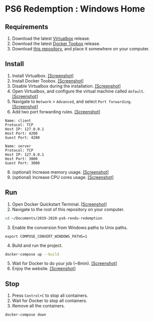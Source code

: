 # PS6 Redemption : Windows Home
## Requirements
1. Download the latest [Virtualbox](https://www.virtualbox.org/wiki/Downloads) release.
2. Download the latest [Docker Toobox](https://github.com/docker/toolbox/releases) release.
3. Download [this repository](https://github.com/2019-2020-ps6/2019-2020-ps6-rendu-redemption), and place it somewhere on your computer.

## Install
1. Install Virtualbox. 
[[Screenshot]](https://i.imgur.com/Sw0H0ia.png)
2. Install Docker Toobox.
[[Screenshot]](https://i.imgur.com/seMyelQ.png)
3. Disable Virtualbox during the installation.
[[Screenshot]](https://i.imgur.com/cOpVV8c.png)
4. Open Virtualbox, and configure the virtual machine called `default`. 
[[Screenshot]](https://i.imgur.com/IqjdCMv.png)
5. Navigate to `Network` > `Advanced`, and select `Port forwarding`.
[[Screenshot]](https://i.imgur.com/GXDaiaF.png)
6. Add two port forwarding rules.
[[Screenshot]](https://i.imgur.com/YO0wYrU.png)
```
Name: client
Protocol: TCP
Host IP: 127.0.0.1
Host Port: 4200
Guest Port: 4200
```
```
Name: server
Protocol: TCP
Host IP: 127.0.0.1
Host Port: 3000
Guest Port: 3000
```
8. (optional) Increase memory usage.
[[Screenshot]](https://i.imgur.com/V5cWg1v.png)
9. (optional) Increase CPU cores usage.
[[Screenshot]](https://i.imgur.com/xK5ua4v.png)

## Run
1. Open Docker Quickstart Terminal.
[[Screenshot]](https://i.imgur.com/K4pOwrD.png)
2. Navigate to the root of this repository on your computer.
```bash
cd ~/Documents/2019-2020-ps6-rendu-redemption
```
3. Enable the conversion from Windows paths to Unix paths.
```
export COMPOSE_CONVERT_WINDOWS_PATHS=1
```
4. Build and run the project.
```bash
docker-compose up --build
```
5. Wait for Docker to do your job (~8min).
[[Screenshot]](https://i.imgur.com/VKHqWi0.png)
6. Enjoy the website.
[[Screenshot]](https://i.imgur.com/k641NEk.png)

## Stop
1. Press `Control+C` to stop all containers.
2. Wait for Docker to stop all containers.
3. Remove all the containers.
```bash
docker-compose down
```